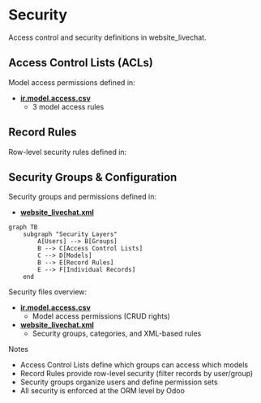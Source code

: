 # Security

Access control and security definitions in website_livechat.

## Access Control Lists (ACLs)

Model access permissions defined in:
- **[ir.model.access.csv](../website_livechat/security/ir.model.access.csv)**
  - 3 model access rules

## Record Rules

Row-level security rules defined in:

## Security Groups & Configuration

Security groups and permissions defined in:
- **[website_livechat.xml](../website_livechat/security/website_livechat.xml)**

```mermaid
graph TB
    subgraph "Security Layers"
        A[Users] --> B[Groups]
        B --> C[Access Control Lists]
        C --> D[Models]
        B --> E[Record Rules]
        E --> F[Individual Records]
    end
```

Security files overview:
- **[ir.model.access.csv](../website_livechat/security/ir.model.access.csv)**
  - Model access permissions (CRUD rights)
- **[website_livechat.xml](../website_livechat/security/website_livechat.xml)**
  - Security groups, categories, and XML-based rules

Notes
- Access Control Lists define which groups can access which models
- Record Rules provide row-level security (filter records by user/group)
- Security groups organize users and define permission sets
- All security is enforced at the ORM level by Odoo
